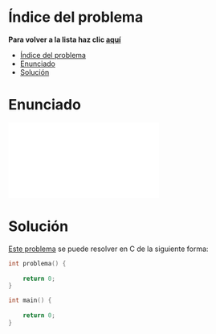 # Índice del problema

**Para volver a la lista haz clic [aquí](./Index.md)**

<!-- TOC -->
* [Índice del problema](#índice-del-problema)
* [Enunciado](#enunciado)
* [Solución](#solución)
<!-- TOC -->

# Enunciado
![descripcion](./Plantilla.md "titulo")

# Solución
[Este problema](#enunciado) se puede resolver en C de la siguiente forma:

```c
int problema() {
    
    return 0;
}
```


```c
int main() {
    
    return 0;
}
```

